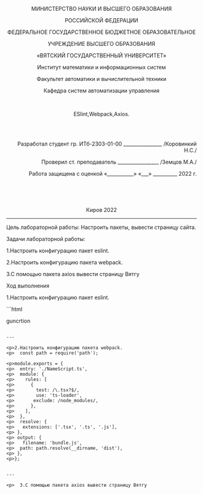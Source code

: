 <p align=center>МИНИСТЕРСТВО НАУКИ И ВЫСШЕГО ОБРАЗОВАНИЯ
<p align=center>РОССИЙСКОЙ ФЕДЕРАЦИИ
<p align=center>ФЕДЕРАЛЬНОЕ ГОСУДАРСТВЕННОЕ БЮДЖЕТНОЕ ОБРАЗОВАТЕЛЬНОЕ
<p align=center>УЧРЕЖДЕНИЕ ВЫСШЕГО ОБРАЗОВАНИЯ
<p align=center>«ВЯТСКИЙ ГОСУДАРСТВЕННЫЙ УНИВЕРСИТЕТ»
<p align=center>Институт математики и информационных систем
<p align=center>Факультет автоматики и вычислительной техники
<p align=center>Кафедра систем автоматизации управления
<p><br>


<p align=center>ESlint,Webpack,Axios.
<p><br><br>
<p align=right>Разработал студент гр. ИТб-2303-01-00 ________________ /Коровинкий Н.С./
<p align=right>Проверил ст. преподаватель _________________ /Земцов М.А./
<p align=right>Работа защищена с оценкой	«___________» «___» __________ 2022 г.
<p><br><br><br>
<p align=center>Киров 2022 
  
  ---
  
<p> Цель лабораторной работы: Настроить пакеты, вывести страницу сайта.
<p> Задачи лабораторной работы:  
<p>1.Настроить конфигурацию пакет eslint.
<p>2.Настроить конфигурацию пакета webpack.
<p>3.С помощью пакета axios вывести страницу Вятгу
<p>Ход выполнения 
  <p>1.Настроить конфигурацию пакет eslint.<p>
  ```html
    
 guncrtion
    
  ```
    
  ---
  
  <p>2.Настроить конфигурацию пакета webpack.
  <p>  const path = require('path');

<p>module.exports = {
<p>  entry: './NameScript.ts',
<p>  module: {
<p>    rules: [
<p>      {
<p>        test: /\.tsx?$/,
<p>        use: 'ts-loader',
 <p>       exclude: /node_modules/,
<p>      },
<p>    ],
<p>  },
<p>  resolve: {
 <p>   extensions: ['.tsx', '.ts', '.js'],
 <p> },
 <p> output: {
 <p>   filename: 'bundle.js',
  <p>  path: path.resolve(__dirname, 'dist'),
 <p> },
<p>};
 
    
  ---
  
<p>  3.С помощью пакета axios вывести страницу Вятгу
